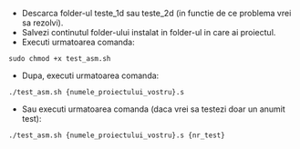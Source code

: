 - Descarca folder-ul teste_1d sau teste_2d (in functie de ce problema vrei sa rezolvi).
- Salvezi continutul folder-ului instalat in folder-ul in care ai proiectul.
- Executi urmatoarea comanda:
```
sudo chmod +x test_asm.sh
```
- Dupa, executi urmatoarea comanda:
```
./test_asm.sh {numele_proiectului_vostru}.s
```
- Sau executi urmatoarea comanda (daca vrei sa testezi doar un anumit test):
```
./test_asm.sh {numele_proiectului_vostru}.s {nr_test}
```
